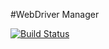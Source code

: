 #WebDriver Manager

[![Build Status](https://travis-ci.org/peridot-php/webdriver-manager.png)](https://travis-ci.org/peridot-php/webdriver-manager)

